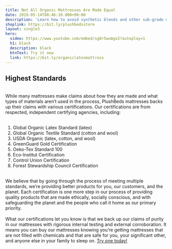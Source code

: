 ```yaml
---
title: Not All Organic Mattresses Are Made Equal
date: 2019-05-14T08:46:10.000+00:00
description: 'Learn how to avoid synthetic blends and other sub-grade materials'
shoplink: https://bit.ly/plushbedsstore
layout: single3
hero:
  video: https://www.youtube.com/embed/sg8r5woAgxI?autoplay=1
  h1: black
  description: black
  btnText: Try it now
  link: https://bit.ly/organiclatexmattress
---
```

<h2>Highest Standards</h2>
<br>
While many mattresses make claims about how they are made and what types of materials aren’t used in the process, PlushBeds mattresses backs up their claims with various certifications. Our certifications are from respected, independent certifying agencies, including:
<br>
<br>
<ol>
<li>Global Organic Latex Standard (latex)</li>
<li>Global Organic Textile Standard (cotton and wool)</li>
<li>USDA Organic (latex, cotton, and wool)</li>
<li>GreenGuard Gold Certification</li>
<li>Oeko-Tex Standard 100</li>
<li>Eco-Institut Certification</li>
<li>Control Union Certification</li>
<li>Forest Stewardship Council Certification</li>
</ol>
<br>
We believe that by going through the process of meeting multiple standards, we’re providing better products for you, our customers, and the planet. Each certification is one more step in our process of providing quality products that are made ethically, socially conscious, and with safeguarding the planet and the people who call it home as our primary priority.
<br>
<br>
What our certifications let you know is that we back up our claims of purity in our mattresses with rigorous internal testing and external corroboration. It means you can buy our mattresses knowing you’re getting mattresses that are not filled with chemicals and that are safe for you, your significant other, and anyone else in your family to sleep on.  <a href="http://bit.ly/organicvid">Try one today!</a>
